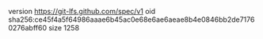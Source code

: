 version https://git-lfs.github.com/spec/v1
oid sha256:ce45f4a5f64986aaae6b45ac0e68e6ae6aeae8b4e0846bb2de71760276abff60
size 1258
